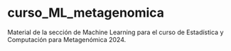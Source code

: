# curso_ML_metagenomica
Material de la sección de Machine Learning para el curso de
Estadística y Computación para Metagenómica 2024.
